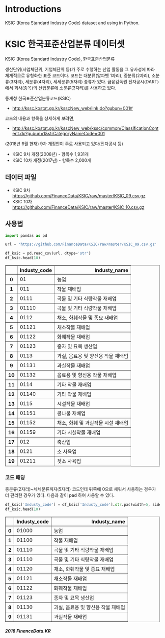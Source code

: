 # Introductions
KSIC (Korea Standard Industry Code) dataset and using in Python.

# KSIC 한국표준산업분류 데이터셋
KSIC (Korea Standard Industry Code), 한국표준산업분류

생산단위(사업체단위, 기업체단위 등)가 주로 수행하는 산업 활동을 그 유사성에 따라 체계적으로 유형화한 표준 코드이다. 코드는 대분류(알파벳 1자리), 중분류(2자리), 소분류(3자리), 세분류(4자리), 세세분류(5자리) 종류가 있다. 금융감독원 전자공시(DART)에서 회사(종목)의 산업분류에 소분류(3자리)를 사용하고 있다.

통계청 한국표준산업분류코드(KSIC)
* http://kssc.kostat.go.kr/ksscNew_web/link.do?gubun=001#

코드의 내용과 항목을 상세하게 보려면,
* http://kssc.kostat.go.kr/ksscNew_web/kssc/common/ClassificationContent.do?gubun=1&strCategoryNameCode=001

(2018년 9월 현재) 9차 개정안이 주로 사용되고 있다(전자공시 등)
* KSIC 9차 개정(2008년) - 항목수 1,931개
* KSIC 10차 개정(2017년) - 항목수 2,000개

## 데이터 파일
* KSIC 9차 https://github.com/FinanceData/KSIC/raw/master/KSIC_09.csv.gz
* KSIC 10차 https://github.com/FinanceData/KSIC/raw/master/KSIC_10.csv.gz


## 사용법

```python
import pandas as pd

url = 'https://github.com/FinanceData/KSIC/raw/master/KSIC_09.csv.gz'

df_ksic = pd.read_csv(url, dtype='str')
df_ksic.head(10)
```

<table border="1" class="dataframe">
  <thead>
    <tr style="text-align: right;">
      <th></th>
      <th>Industy_code</th>
      <th>Industy_name</th>
    </tr>
  </thead>
  <tbody>
    <tr>
      <th>0</th>
      <td>01</td>
      <td>농업</td>
    </tr>
    <tr>
      <th>1</th>
      <td>011</td>
      <td>작물 재배업</td>
    </tr>
    <tr>
      <th>2</th>
      <td>0111</td>
      <td>곡물 및 기타 식량작물 재배업</td>
    </tr>
    <tr>
      <th>3</th>
      <td>01110</td>
      <td>곡물 및 기타 식량작물 재배업</td>
    </tr>
    <tr>
      <th>4</th>
      <td>0112</td>
      <td>채소, 화훼작물 및 종묘 재배업</td>
    </tr>
    <tr>
      <th>5</th>
      <td>01121</td>
      <td>채소작물 재배업</td>
    </tr>
    <tr>
      <th>6</th>
      <td>01122</td>
      <td>화훼작물 재배업</td>
    </tr>
    <tr>
      <th>7</th>
      <td>01123</td>
      <td>종자 및 묘목 생산업</td>
    </tr>
    <tr>
      <th>8</th>
      <td>0113</td>
      <td>과실, 음료용 및 향신용 작물 재배업</td>
    </tr>
    <tr>
      <th>9</th>
      <td>01131</td>
      <td>과실작물 재배업</td>
    </tr>
    <tr>
      <th>10</th>
      <td>01132</td>
      <td>음료용 및 향신용 작물 재배업</td>
    </tr>
    <tr>
      <th>11</th>
      <td>0114</td>
      <td>기타 작물 재배업</td>
    </tr>
    <tr>
      <th>12</th>
      <td>01140</td>
      <td>기타 작물 재배업</td>
    </tr>
    <tr>
      <th>13</th>
      <td>0115</td>
      <td>시설작물 재배업</td>
    </tr>
    <tr>
      <th>14</th>
      <td>01151</td>
      <td>콩나물 재배업</td>
    </tr>
    <tr>
      <th>15</th>
      <td>01152</td>
      <td>채소, 화훼 및 과실작물 시설 재배업</td>
    </tr>
    <tr>
      <th>16</th>
      <td>01159</td>
      <td>기타 시설작물 재배업</td>
    </tr>
    <tr>
      <th>17</th>
      <td>012</td>
      <td>축산업</td>
    </tr>
    <tr>
      <th>18</th>
      <td>0121</td>
      <td>소 사육업</td>
    </tr>
    <tr>
      <th>19</th>
      <td>01211</td>
      <td>젖소 사육업</td>
    </tr>
  </tbody>
</table>


### 코드 패딩
중분류(2자리)~세세분류까지(5자리) 코드인데 뒤쪽에 0으로 채워서 사용하는 경우가 더 편리한 경우가 있다. 다음과 같이 pad 하여 사용할 수 있다.

```python
df_ksic['Industy_code'] = df_ksic['Industy_code'].str.pad(width=5, side='right', fillchar='0')
df_ksic.head(10)
```
<table border="1" class="dataframe">
  <thead>
    <tr style="text-align: right;">
      <th></th>
      <th>Industy_code</th>
      <th>Industy_name</th>
    </tr>
  </thead>
  <tbody>
    <tr>
      <th>0</th>
      <td>01000</td>
      <td>농업</td>
    </tr>
    <tr>
      <th>1</th>
      <td>01100</td>
      <td>작물 재배업</td>
    </tr>
    <tr>
      <th>2</th>
      <td>01110</td>
      <td>곡물 및 기타 식량작물 재배업</td>
    </tr>
    <tr>
      <th>3</th>
      <td>01110</td>
      <td>곡물 및 기타 식량작물 재배업</td>
    </tr>
    <tr>
      <th>4</th>
      <td>01120</td>
      <td>채소, 화훼작물 및 종묘 재배업</td>
    </tr>
    <tr>
      <th>5</th>
      <td>01121</td>
      <td>채소작물 재배업</td>
    </tr>
    <tr>
      <th>6</th>
      <td>01122</td>
      <td>화훼작물 재배업</td>
    </tr>
    <tr>
      <th>7</th>
      <td>01123</td>
      <td>종자 및 묘목 생산업</td>
    </tr>
    <tr>
      <th>8</th>
      <td>01130</td>
      <td>과실, 음료용 및 향신용 작물 재배업</td>
    </tr>
    <tr>
      <th>9</th>
      <td>01131</td>
      <td>과실작물 재배업</td>
    </tr>
  </tbody>
</table>


##### 2018 FinanceData.KR

